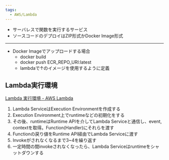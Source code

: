 ```yaml
---
tags:
  - AWS/Lambda
---
```

- サーバレスで関数を実行するサービス
- ソースコードのデプロイはZIP形式かDocker Image形式

---
- Docker Imageでアップロードする場合
	- docker build
	- docker push ECR_REPO_URI:latest
	- lambdaで↑のイメージを使用するように定義

## Lambda実行環境
[Lambda 実行環境 - AWS Lambda](https://docs.aws.amazon.com/ja_jp/lambda/latest/dg/lambda-runtime-environment.html)
1. Lambda ServiceはExecution Environmentを作成する
2. Execution Environment上でruntimeなどの初期化をする
3. その後、runtimeはRuntime APIを介してLambda Serviceと通信し、event, contextを取得。Function(Handler)にそれらを渡す
4. Functionの戻り値をRuntime API経由でLambda Serviceに渡す
5. Invokeがされなくなるまで3~4を繰り返す
6. 一定時間の間invokeされなくなったら、Lambda Serviceはruntimeをシャットダウンする